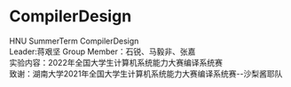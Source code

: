 # CompilerDesign
HNU SummerTerm CompilerDesign <br>
Leader:蒋艰坚 Group Member：石锐、马毅非、张嘉 <br>
实验内容：2022年全国大学生计算机系统能力大赛编译系统赛 <br>
致谢：湖南大学2021年全国大学生计算机系统能力大赛编译系统赛--沙梨酱耶队 <br>
